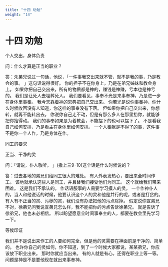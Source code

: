 ```yaml
---
title: "十四 劝勉"
weight: "14"
---
```


# 十四 劝勉


个人交出，身体负责

问：什么才算是正当的职业？

答：朱弟兄说过一句话，他说，「一件事我交出来就不管，就不是我的事，乃是教会的事。
」这句话说得很好。
你的担子不在你身上，乃是在弟兄姊妹和教会身上。
如果你把自己交出来，所有的物质都是神的，赚钱是神赚，亏本也是神亏的。
我们是让死人去埋葬死人。
我们要看见，事奉不光是来事奉神，乃是进一步在身体里事奉。
我今天靠着神的恩典把自己交出来。
你若光是说你事奉神，你什么时候收回没有人知道，你这样的事奉没有下落。
但如果你把自己交出来，你想转，就再不能转出去。
你说你自己走不动，但是有那么多人在那里抬你，就能够把你抬得动。
我们的事奉如果是为着教会，不能摆下的也可以摆下了。
不是看我自己如何安排，乃是看主在身体里如何安排。
一个人奉献是不得了的事，这件事不是你一个人作，乃是身体在作。

同工的要求

正当、干净的灵

问：「请说，仆人敬听。
」(撒上三9-10)这个话是什么时候说的？

答：过去各地的弟兄们给同工很大的难处。
有人外表发热心，要出来全时间作工。
该地就承认这些人是同工，并且替我们接受他们为同工。
这个就给我们带来困难。
这是我们不承认的。
作话语服事的人需要学习摸人的灵。
一个作神仆人的，当人和他说话的时候，他要认识这个人的灵和他是并行的呢，或者是打岔的。
有人有不正当的灵、污秽的灵，我们没有办法把他的污点除掉。
假定说你宣弟兄不对，徐弟兄问我说宣弟兄怎么样，我不能把你的污点告诉徐弟兄。
就是告诉了徐弟兄，他也未必相信。
所以盼望愿意全时间事奉主的人，都要在教会里先学习一下。

等候印证

我们并不是说出来作工的人要如何完全，但是他的灵需要在神面前是干净的、简单的。
也许你自己的灵如何，你不知道，到了一个时候大家都说，某某弟兄，你应该放下职业出来。
那时你就应当出来。
有的人就是有心，还得在职业上等一等。
问题是神是不是要他现在就出来事奉神。
